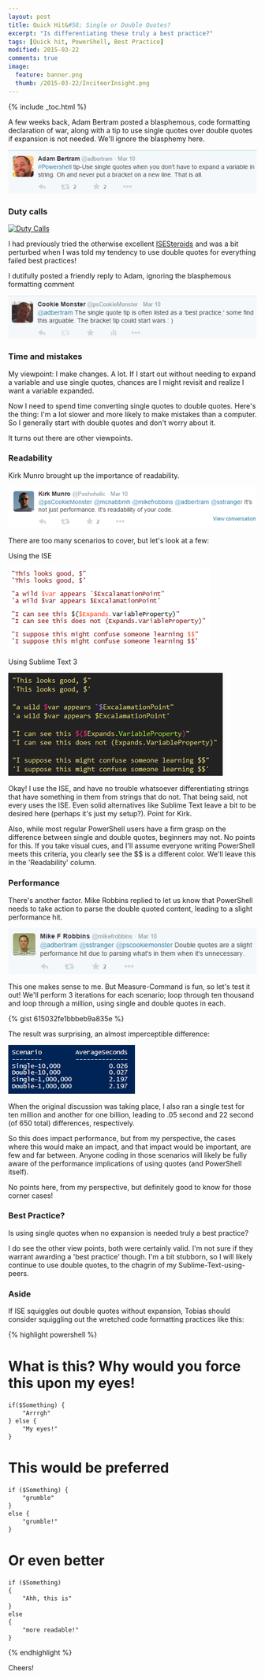 ```yaml
---
layout: post
title: Quick Hit&#58; Single or Double Quotes?
excerpt: "Is differentiating these truly a best practice?"
tags: [Quick hit, PowerShell, Best Practice]
modified: 2015-03-22
comments: true
image:
  feature: banner.png
  thumb: /2015-03-22/InciteorInsight.png
---
```

{% include _toc.html %}


A few weeks back, Adam Bertram posted a blasphemous, code formatting declaration of war, along with a tip to use single quotes over double quotes if expansion is not needed.  We'll ignore the blasphemy here.

![Blasphemy!](/images/2015-03-22/InciteorInsight.png)

### Duty calls

[![Duty Calls](http://imgs.xkcd.com/comics/duty_calls.png)](http://xkcd.com/386/)

I had previously tried the otherwise excellent [ISESteroids](http://www.powertheshell.com/isesteroids/) and was a bit perturbed when I was told my tendency to use double quotes for everything failed best practices!

I dutifully posted a friendly reply to Adam, ignoring the blasphemous formatting comment

![Duty](/images/2015-03-22/Duty.png)

### Time and mistakes

My viewpoint: I make changes. A lot. If I start out without needing to expand a variable and use single quotes, chances are I might revisit and realize I want a variable expanded.

Now I need to spend time converting single quotes to double quotes. Here's the thing: I'm a lot slower and more likely to make mistakes than a computer. So I generally start with double quotes and don't worry about it.

It turns out there are other viewpoints.

### Readability

Kirk Munro brought up the importance of readability.

![ReadReason](/images/2015-03-22/ReadReason.png)

There are too many scenarios to cover, but let's look at a few:

Using the ISE

![ISE Readability](/images/2015-03-22/ReadableTestISE.png)

Using Sublime Text 3

![ST3 Readability](/images/2015-03-22/ReadableTestST3.png)

Okay! I use the ISE, and have no trouble whatsoever differentiating strings that have something in them from strings that do not. That being said, not every uses the ISE. Even solid alternatives like Sublime Text leave a bit to be desired here (perhaps it's just my setup?). Point for Kirk.

Also, while most regular PowerShell users have a firm grasp on the difference between single and double quotes, beginners may not. No points for this. If you take visual cues, and I'll assume everyone writing PowerShell meets this criteria, you clearly see the $$ is a different color. We'll leave this in the 'Readability' column.

### Performance

There's another factor. Mike Robbins replied to let us know that PowerShell needs to take action to parse the double quoted content, leading to a slight performance hit.

![PerfReason](/images/2015-03-22/PerfReason.png)

This one makes sense to me. But Measure-Command is fun, so let's test it out! We'll perform 3 iterations for each scenario; loop through ten thousand and loop through a million, using single and double quotes in each.

{% gist 615032fe1bbbeb9a835e %}

The result was surprising, an almost imperceptible difference:

![PerformanceTest](/images/2015-03-22/PerformanceTest.png)

When the original discussion was taking place, I also ran a single test for ten million and another for one billion, leading to .05 second and 22 second (of 650 total) differences, respectively.

So this does impact performance, but from my perspective, the cases where this would make an impact, and that impact would be important, are few and far between.  Anyone coding in those scenarios will likely be fully aware of the performance implications of using quotes (and PowerShell itself).

No points here, from my perspective, but definitely good to know for those corner cases!

### Best Practice?

Is using single quotes when no expansion is needed truly a best practice?

I do see the other view points, both were certainly valid.  I'm not sure if they warrant awarding a 'best practice' though. I'm a bit stubborn, so I will likely continue to use double quotes, to the chagrin of my Sublime-Text-using-peers.

### Aside

If ISE squiggles out double quotes without expansion, Tobias should consider squiggling out the wretched code formatting practices like this:

{% highlight powershell %}

# What is this?  Why would you force this upon my eyes!
    if($Something) {
        "Arrrgh"
    } else {
        "My eyes!"
    }

# This would be preferred
    if ($Something) {
        "grumble"
    }
    else {
        "grumble!"
    }

# Or even better
    if ($Something)
    {
        "Ahh, this is"
    }
    else
    {
        "more readable!"
    }

{% endhighlight %}

Cheers!